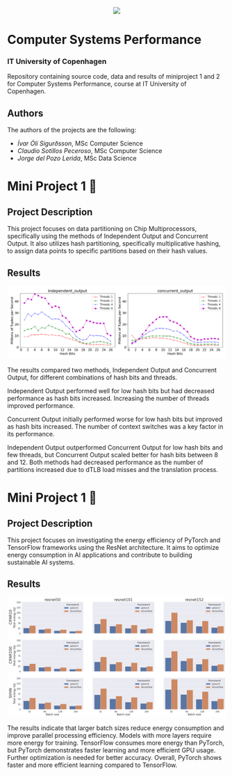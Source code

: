 <p align="center">
    <img src="https://itu.dk/svg/itu/logo_dk.svg">
</p>

# Computer Systems Performance
### IT University of Copenhagen
Repository containing source code, data and results of miniproject 1 and 2 for Computer Systems Performance, course at IT University of Copenhagen.

## Authors
The authors of the projects are the following:
- *Ívar Óli Sigurðsson*, MSc Computer Science
- *Claudio Sotillos Peceroso*, MSc Computer Science
- *Jorge del Pozo Lerida*, MSc Data Science

# Mini Project 1 :floppy_disk:
## Project Description
This project focuses on data partitioning on Chip Multiprocessors, specifically using the methods of Independent Output and Concurrent Output. It also utilizes hash partitioning, specifically multiplicative hashing, to assign data points to specific partitions based on their hash values.

## Results

![Project 1 results](./Project1/img/all_experiments_plot.png)

The results compared two methods, Independent Output and Concurrent Output, for different combinations of hash bits and threads.

Independent Output performed well for low hash bits but had decreased performance as hash bits increased. Increasing the number of threads improved performance.

Concurrent Output initially performed worse for low hash bits but improved as hash bits increased. The number of context switches was a key factor in its performance.

Independent Output outperformed Concurrent Output for low hash bits and few threads, but Concurrent Output scaled better for hash bits between 8 and 12. Both methods had decreased performance as the number of partitions increased due to dTLB load misses and the translation process.

# Mini Project 1 :rocket:

## Project Description
This project focuses on investigating the energy efficiency of PyTorch and TensorFlow frameworks using the ResNet architecture. It aims to optimize energy consumption in AI applications and contribute to building sustainable AI systems.

## Results

![Project 1 results](./Project2/plots/total_energy_per_batchsize.png)

The results indicate that larger batch sizes reduce energy consumption and improve parallel processing efficiency. Models with more layers require more energy for training. TensorFlow consumes more energy than PyTorch, but PyTorch demonstrates faster learning and more efficient GPU usage. Further optimization is needed for better accuracy. Overall, PyTorch shows faster and more efficient learning compared to TensorFlow.